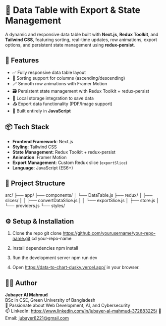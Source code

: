 # 🧾 Data Table with Export & State Management

A dynamic and responsive data table built with **Next.js**, **Redux Toolkit**, and **Tailwind CSS**, featuring sorting, real-time updates, row animations, export options, and persistent state management using **redux-persist**.

## 🚀 Features

- ✅ Fully responsive data table layout
- 🔄 Sorting support for columns (ascending/descending)
- 🪄 Smooth row animations with Framer Motion
- 🗃️ Persistent state management with Redux Toolkit + redux-persist
- 💾 Local storage integration to save data
- 📤 Export data functionality (PDF/Image support)
- 📁 Built entirely in **JavaScript**

## 📦 Tech Stack

- **Frontend Framework**: Next.js
- **Styling**: Tailwind CSS
- **State Management**: Redux Toolkit + redux-persist
- **Animation**: Framer Motion
- **Export Management**: Custom Redux slice (`exportSlice`)
- **Language**: JavaScript (ES6+)

## 📁 Project Structure

src/
├── app/
├── components/
│   └── DataTable.js
├── redux/
│   ├── slices/
│   │   ├── convertDataSlice.js
│   │   └── exportSlice.js
│   ├── store.js
│   └── providers.js
└── styles/

## ⚙️ Setup & Installation

1. Clone the repo
   git clone https://github.com/yourusername/your-repo-name.git
   cd your-repo-name

2. Install dependencies
   npm install

3. Run the development server
   npm run dev

4. Open https://data-to-chart-dusky.vercel.app/ in your browser.


## 🧑‍💻 Author

**Jubayer Al Mahmud**  
BSc in CSE, Green University of Bangladesh  
🌱 Passionate about Web Development, AI, and Cybersecurity  
📫 LinkedIn: https://www.linkedin.com/in/jubayer-al-mahmud-372883225/ 
📧 Email: jubayer8221@gmail.com
